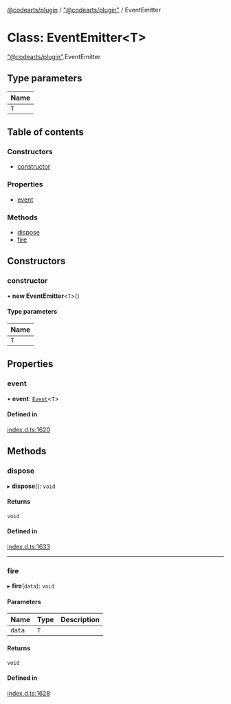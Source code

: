 [@codearts/plugin](../README.md) / ["@codearts/plugin"](../modules/_codearts_plugin_.md) / EventEmitter

# Class: EventEmitter<T\>

["@codearts/plugin"](../modules/_codearts_plugin_.md).EventEmitter

## Type parameters

| Name |
| :------ |
| `T` |

## Table of contents

### Constructors

- [constructor](codearts_plugin_.EventEmitter.md#constructor)

### Properties

- [event](codearts_plugin_.EventEmitter.md#event)

### Methods

- [dispose](codearts_plugin_.EventEmitter.md#dispose)
- [fire](codearts_plugin_.EventEmitter.md#fire)

## Constructors

### constructor

• **new EventEmitter**<`T`\>()

#### Type parameters

| Name |
| :------ |
| `T` |

## Properties

### event

• **event**: [`Event`](../interfaces/codearts_plugin_.Event.md)<`T`\>

#### Defined in

[index.d.ts:1620](https://github.com/huaweicloud/cloudide-plugin-api/blob/3b0eee8/index.d.ts#L1620)

## Methods

### dispose

▸ **dispose**(): `void`

#### Returns

`void`

#### Defined in

[index.d.ts:1633](https://github.com/huaweicloud/cloudide-plugin-api/blob/3b0eee8/index.d.ts#L1633)

___

### fire

▸ **fire**(`data`): `void`

#### Parameters

| Name | Type | Description |
| :------ | :------ | :------ |
| `data` | `T` |  |

#### Returns

`void`

#### Defined in

[index.d.ts:1628](https://github.com/huaweicloud/cloudide-plugin-api/blob/3b0eee8/index.d.ts#L1628)
